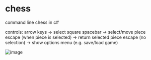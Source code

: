 # chess
command line chess in c#

controls:
arrow keys -> select square
spacebar -> select/move piece
escape (when piece is selected) ->  return selected piece
escape (no selection) ->  show options menu (e.g. save/load game)


![image](https://user-images.githubusercontent.com/47746832/184762265-96caf5d0-cc89-4176-b0fa-ab09fd513bf1.png)
